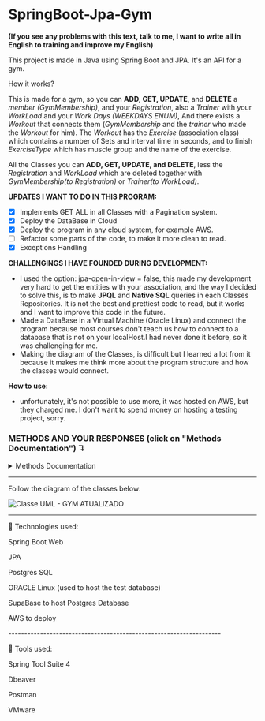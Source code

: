 # SpringBoot-Jpa-Gym
<strong>(If you see any problems with this text, talk to me, I want to write all in English to training and improve my English)</strong>

This project is made in Java using Spring Boot and JPA. It's an API for a gym.

How it works?

This is made for a gym, so you can **ADD, GET, UPDATE**, and **DELETE** </strong> a *member (GymMembership)*, and your *Registration*, also a *Trainer* with your *WorkLoad* and your *Work Days (WEEKDAYS ENUM)*,
And there exists a *Workout* that connects them (*GymMembership* and the *trainer* who made the *Workout* for him). The *Workout* has the *Exercise* (association class) which contains a number of Sets and interval time in seconds, and to finish *ExerciseType* which has muscle group and the name of the exercise.

All the Classes you can **ADD, GET, UPDATE, and DELETE**, less the *Registration* and *WorkLoad* which are deleted together with *GymMembership(to Registration)* or *Trainer(to WorkLoad)*.

**UPDATES I WANT TO DO IN THIS PROGRAM:<br>**
- [x] Implements GET ALL in all Classes with a Pagination system.<br>
- [x] Deploy the DataBase in Cloud<br>
- [x] Deploy the program in any cloud system, for example AWS.<br>
- [ ] Refactor some parts of the code, to make it more clean to read.<br>
- [x] Exceptions Handling

**CHALLENGINGS I HAVE FOUNDED DURING DEVELOPMENT:<br>**
* I used the option: jpa-open-in-view = false, this made my development very hard to get the entities with your association, and the way I decided to solve this, is to make **JPQL** and **Native SQL** queries in each Classes Repositories. It is not the best and prettiest code to read, but it works and I want to improve this code in the future.<br>
* Made a DataBase in a Virtual Machine (Oracle Linux) and connect the program because most courses don't teach us how to connect to a database that is not on your localHost.I had never done it before, so it was challenging for me.<br>
* Making the diagram of the Classes, is difficult but I learned a lot from it because it makes me think more about the program structure and how the classes would connect.<be>


**How to use:**
<br>
* unfortunately, it's not possible to use more, it was hosted on AWS, but they charged me. I don't want to spend money on hosting a testing project, sorry.

### METHODS AND YOUR RESPONSES (click on "Methods Documentation") ↴
<details>
  <summary>Methods Documentation</summary>
<br>
				
**IMPORTANT** <br>
`To post Registration, first need to post GymMembership, the same to WorkLoad and Trainer, and Workout needs to have GymMembership and Trainer already posted
Exercise needs ExerciseType and Workout posted first also`

***PLEASE DO NOT POST ANY ENTITIES WITH ANY PARAMETERS EMPTY, THIS WILL BREAK SOME METHODS*** 

To delete GymMembership, deletes your Workout associated
<br>

-----------------------------------------------------------------------------------------------------------
<details>
	<summary>GymMembership</summary>
	
### GET GymMembership
  ```http
  GET /gymMembers
  ```
  ```http
  GET /gymMembers/{id} (id basically is a number, example: 7 , so /gymMembers/7)
  ```


  **Response**
  ```javascript
  {
    "id" : long,
    "name" : string,
    "phone" : string
    "age" : int
    "weight" : double
    "height" : double
  }
  ```

 ### GET GymMembership with your Workout:
  ```http
  GET /gymMembers/withWorkout
  ```
  ```http
  GET /gymMembers/withWorkout/{id}
  ```

**Response**
```javascript
  {
    "id" : long,
    "name" : string,
    "phone" : string
    "age" : int
    "weight" : double
    "height" : double
    "workout": {
        "id": long,
        "description": string,
        "trainer": {
            "id": long,
            "name": string,
            "email": string
        },
        "exercises": [
            {
                "exerciseType": {
                    "id": long,
                    "name": string,
                    "muscleGroup": string
                },
                "sets": int,
                "reps": int,
                "intervalSeconds": int
            }
	]
    }
  }
  ```

  ```http
  POST /gymMembers
  ```
  To post send this json: 
  
  ```javascript
  {
    "name" : string,
    "cpf" : string,
    "phone" : string,
    "age" : int,
    "weight" : double,
    "height" : double
  }
  ```
  ```http
  PATCH /gymMembers/patch/{id}
  ```
  To patch send a json with the part which you want to update

  ```http
  DELETE /gymMembers/delete/{id}
  ```

  
 
</details>

<details>
	<summary>Registration</summary>
	
### GET Registration

  ```http
  GET /registrations/
  ```
  ```http
  GET /registrations/{id}
  ```
 **Response**
  ```javascript
  {
    "id": long,
    "registrationDate": date (example: "2023-07-19"),
    "monthlyPeriod": int,
    "price": double,
    "installment": int,
    "valid": boolean,
    "installmentPrice": double,
    "gymMembership": {
        "id": long,
        "name": string,
        "cpf": string,
        "phone": string
    }
  }
  ```
  ```http
  POST /registrations
  ```
  To post send this json: 
  
  ```javascript
  {   
    "registrationDate" : dateTime (example: "2023-12-22T10:56:57"),
    "monthlyPeriod" : int,
    "price" : double,
    "installment" : int,
    "gymMembership" : {
        "id" : long
    }
  }
  ```
  ```http
  PATCH /registrations/patch/{id}
  ```
  To patch send a json with the part which you want to update

 `When you delete a GymMembership, your Registration associated deletes together`


</details>


<details>
	<summary>WorkLoad</summary>

### GET WorkLoad
  ```http
  GET /workLoads/
  ```
  ```http
  GET /workLoads/{id}
  ```
  **Response**
  ```javascript
  {
    "id": long,
    "entryTime": time (example: 11:00:00),
    "departureTime": time,
    "trainer": {
        "id": long,
        "name": string,
        "email": string
    },
    "days": [
	WeekDays Enums (example:)
        "MONDAY",
        "SUNDAY",
        "THURSDAY"
    ]
  }
  ```
  ```http
  POST /workLoads
  ```
  To post send this json: 
  
  ```javascript
  {
   
    "entryTime" : time (example: 11:00:00),
    "departureTime" : time,
    "trainer" : {
        "id" : long
    },
    "days" : [
        WeekDays Enums
    ]
}
  ```
  ```http
  PATCH /workLoads/patch/{id}
  ```
  To patch send a json with the part which you want to update

 `When you delete a Trainer, your WorkLoad associated deletes together`

 
</details>


<details>
  <summary>Trainer</summary>
  
  ### GET Trainer
  ```http
  GET /trainers/
  ```
  ```http
  GET /trainers/base/{id}
  ```
  **Response**
  ```javascript
  {
    "id": long,
    "name": string,
    "email": string
  }
  ```
  
  ### GET Trainer with your WorkLoad and Workout
  ```http
  GET /trainers/full
  ```
  ```http
  GET /trainers/full/{id}
  ```
  **Response**
  ```javascript
  {
    "id": long,
    "name": string,
    "email": string,
    "workLoad": {
        "id": long,
        "entryTime": time (example: 11:00:00),
        "departureTime": time,
        "days": [
            WeekDays Enums
        ]
    }
    "workouts": [
        {
            "id": long,
            "description": string,
            "gymMembership": {
                "id": long,
                "name": string,
                "phone": string,
                "age": int,
                "weight": double,
                "height": double
            }
        }]
  }
  ```
  ```http
  POST /trainers
  ```
  To post send this json: 
  
  ```javascript
  {
    "name": string,
    "email": string
  }
  ```
  
  ```http
  PATCH /trainers/patch/{id}
  ```
  To patch send a json with the part which you want to update
  
  ```http
  DELETE /trainers/delete/{id}
  ```


</details>


  <details>
    <summary>Workout</summary>
    
  ### GET Workout
  ```http
  GET /workouts/
  ```
  ```http
  GET /workouts/base/{id}
  ```
  **Response**
  ```javascript
    {
        "id": long,
        "description": string,
        "gymMembership": {
            "id": long,
            "name": string,
            "phone": string,
            "age": int,
            "weight": double,
            "height": double
        },
        "trainer": {
            "id": long,
            "name": string,
            "email": string
        }
    }
  ```
  ### GET Workout with your GymMembership, Trainer and Exercises
  ```http
  GET /workouts/full/
  ```
  ```http
  GET /workouts/full/{id}
  ```
   **Response**
  ```javascript
    {
        "id": long,
        "description": string,
        "gymMembership": {
            "id": long,
            "name": string,
            "phone": string,
            "age": int,
            "weight": double,
            "height": double
        },
        "trainer": {
            "id": long,
            "name": string,
            "email": string
        },
        "exercises": [
            {
                "exerciseType": {
                    "id": long,
                    "name": string,
                    "muscleGroup": string
                },
                "sets": int,
                "reps": int,
                "intervalSeconds": int
            }
        ]
    }
  ```

  ```http
  POST /workouts
  ```

  To post send this json: 
  
  ```javascript
  {
	"description" : string,
	"gymMembership" : {
        "id" : long
    },
	"trainer" : {
        "id" : long
    }
  }
  ```

  ```http
  PATCH /workouts/patch/{id}
  ```
  To patch send a json with the part which you want to update
  
  ```http
  DELETE /workouts/delete/{id}
  ```
  </details>


  <details>
    <summary>Exercise</summary>
    
  ```http
  GET /exercises/byWorkout/{workoutId} (you can only get all the exercises that are in this workout, because they are linked to the workout that has them)
  ```

  **Response**
  ```javascript
  [
    {
        "exerciseType": {
            "id": long,
            "name": string,
            "muscleGroup": string
        },
        "sets": int,
        "reps": int,
        "intervalSeconds": int
    }
  ]
  ```

  ```http
  POST /exercises
  ```

  To post send this json: 
  
  ```javascript
  {
    "exerciseType" : {
        "id" : long
    },
    "workout" : {
        "id" : long
    },
    "sets" : int,
    "reps" : int,
    "intervalSeconds" : int
  }
  ```
  ```http
  PATCH /exercises/patch/workout/{workoutId}/exerciseType/{exerciseTypeId}
  ```
  To patch send a json with the part which you want to update, example:
  ```javascript
  {
    "sets" : 3,
    "reps" : 8
  }
  ```
  
  ```http
  DELETE /exercises/delete/workout/{workoutId}/exerciseType/{exerciseTypeId}
  ```
  </details>

<details>
<summary>ExerciseType</summary>
	
### GET ExerciseType
  ```http
  GET /exerciseTypes/
  ```
  ```http
  GET /exerciseTypes/{id}
  ```
  **Response**
  ```javascript
  {
    "id": long,
    "name": string,
    "muscleGroup": string
  }
  ```
  ```http
  POST /exerciseTypes
  ```
  To post send this json: 
  
  ```javascript
  {
    "name": string,
    "muscleGroup": string
  }
  ```

  ```http
  PATCH /exerciseTypes/patch/{id}
  ```
  To patch send a json with the part which you want to update
  
  ```http
  DELETE /exerciseTypes/delete/{id}
  ```
</details>





</details>







-------------------------------------------------------------------

Follow the diagram of the classes below:

![Classe UML - GYM ATUALIZADO](https://github.com/guilhermeRizzatto/SpringBoot-Jpa-Gym/assets/126302322/5d3de174-bea8-4d82-984a-d50ddaceb6af)



-------------------------------------------------------------------
<p>🚀 Technologies used: </p>
<p>Spring Boot Web</p>
<p>JPA</p>
<p>Postgres SQL</p>
<p>ORACLE Linux (used to host the test database)</p>
<p>SupaBase to host Postgres Database</p>
<p>AWS to deploy</p>
------------------------------------------------------------------- <br>
<p>🔧 Tools used: </p>
<p>Spring Tool Suite 4</p>
<p>Dbeaver</p>
<p>Postman</p>
<p>VMware</p>
